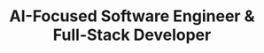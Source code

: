 ---
name: "Muhammad Abdullah Khan"
title: "AI-Focused Software Engineer & Full-Stack Developer"
bio: "AI-Focused Software Engineer & Full-Stack Developer specializing in emotion-aware systems, conversational AI, and scalable web applications. Creator of 24+ open-source projects with 100% ★5 freelance record."
availability_status: "Available for new opportunities"
profile_image: "/placeholder-user.jpg"
resume: "/files/resume.pdf"
github: "https://github.com/MuhammadKhan148"
linkedin: "https://linkedin.com/in/yourprofile"
email: "muhammad.mak252@gmail.com"

# Experience
experience:
  - title: "Freelance Full-Stack & AI Developer"
    company: "Fiverr"
    duration: "Jan 2018 – Present"
    location: "Remote"
    description: "Built production-grade web & mobile apps (MERN, Flutter/Firebase) for global clients. Integrated sentiment-analysis pipelines and custom recommenders, boosting engagement ≈35%."
    achievements:
      - "Completed 60+ contracts with zero revisions on 80% of orders"
      - "Applied research-style A/B testing and model benchmarks"
      - "Built emotion-aware systems adopted by two client startups"
  
  - title: "Lab Demonstrator"
    company: "Programming Fundamentals (PF), FAST-NUCES"
    duration: "Feb 2024 – Present"
    location: "Islamabad, Pakistan"
    description: "Lead weekly C/C++ lab sessions (~120 first-year students); design and grade assignments & quizzes."
    achievements:
      - "Built automated grading script cutting marking time by 40%"
      - "Improved feedback consistency across all students"
      - "Mentored students in coding fundamentals and best practices"

# Skills
skills:
  ai_ml:
    - "Python"
    - "TensorFlow"
    - "PyTorch"
    - "Sentiment Analysis"
    - "Recommender Systems"
    - "Machine Learning"
  
  frontend:
    - "React"
    - "Next.js"
    - "JavaScript/TypeScript"
    - "HTML/CSS"
    - "Flutter"
    - "PWA"
  
  backend:
    - "Node.js"
    - "MongoDB"
    - "PostgreSQL"
    - "Firebase"
    - "REST APIs"
    - "GraphQL"
  
  devops:
    - "Docker"
    - "Kubernetes"
    - "GitHub Actions"
    - "AWS"
    - "CI/CD"
    - "Git"

# Stats
stats:
  projects: "24+"
  rating: "100%"
  specialty: "AI/ML Specialist"
  type: "Full-Stack Developer"
  approach: "Research-Oriented"
  quality: "Clean Code"
  role: "Lab Demonstrator"

# Achievements
achievements:
  open_source: "24 public repositories with flagship AIMovieRecommender ⭐150+"
  competitions: "1st Place – FAST Marathon; Winner – Twin-City Swimming; Finalist – National Critical-Thinking Tournament"
  innovation: "Emotion-aware UX adopted by two client startups"
--- 